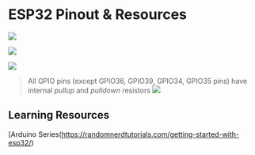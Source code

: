 # ESP32 Pinout & Resources

![](https://arduino-projekte.info/wp-content/uploads/2017/07/lolin32_pinout.png)

![](https://www.pangodream.es/wp-content/uploads/2019/05/esp32-pinout-chip-ESP-WROOM-32.png)

![](https://github.com/thehookup/ESP32_Ceiling_Light/blob/master/GPIO_Limitations_ESP32_NodeMCU.jpg)

> All GPIO pins (except GPIO36, GPIO39, GPIO34, GPIO35 pins) have internal _pullup_ and _pulldown_ resistors
![](https://github.com/thehookup/ESP32_Ceiling_Light/blob/master/PinModes_ESP32_NodeMCU.jpg)

## Learning Resources
[Arduino Series(https://randomnerdtutorials.com/getting-started-with-esp32/)
